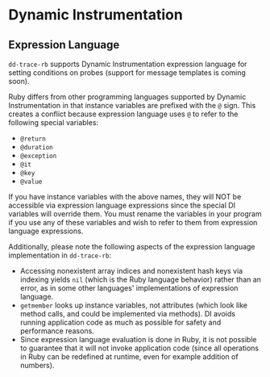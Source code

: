 # Dynamic Instrumentation

## Expression Language

`dd-trace-rb` supports Dynamic Instrumentation expression language for
setting conditions on probes (support for message templates is coming soon).

Ruby differs from other programming languages supported by Dynamic
Instrumentation in that instance variables are prefixed with the `@` sign.
This creates a conflict because expression language uses `@` to refer to
the following special variables:

- `@return`
- `@duration`
- `@exception`
- `@it`
- `@key`
- `@value`

If you have instance variables with the above names, they will NOT be
accessible via expression language expressions since the special DI
variables will override them. You must rename the variables in your program
if you use any of these variables and wish to refer to them from
expression language expressions.

Additionally, please note the following aspects of the expression language
implementation in `dd-trace-rb`:

- Accessing nonexistent array indices and nonexistent hash keys via
indexing yields `nil` (which is the Ruby language behavior)
rather than an error, as in some other languages' implementations of
expression language.
- `getmember` looks up instance variables, not attributes (which look
like method calls, and could be implemented via methods).
DI avoids running application code as much as possible for safety and
performance reasons.
- Since expression language evaluation is done in Ruby, it is not
possible to guarantee that it will not invoke application code
(since all operations in Ruby can be redefined at runtime, even for example
addition of numbers).
